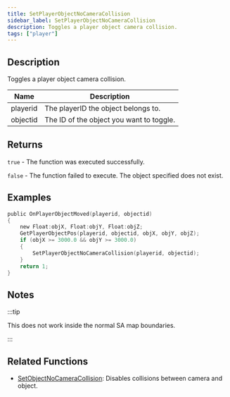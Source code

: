 ```yaml
---
title: SetPlayerObjectNoCameraCollision
sidebar_label: SetPlayerObjectNoCameraCollision
description: Toggles a player object camera collision.
tags: ["player"]
---
```


<VersionWarn version='omp v1.1.0.2612' />

## Description

Toggles a player object camera collision.

| Name     | Description                              |
| -------- | ---------------------------------------- |
| playerid | The playerID the object belongs to.      |
| objectid | The ID of the object you want to toggle. |

## Returns

`true` - The function was executed successfully.

`false` - The function failed to execute. The object specified does not exist.

## Examples

```c
public OnPlayerObjectMoved(playerid, objectid)
{
    new Float:objX, Float:objY, Float:objZ;
    GetPlayerObjectPos(playerid, objectid, objX, objY, objZ);
    if (objX >= 3000.0 && objY >= 3000.0)
    {
        SetPlayerObjectNoCameraCollision(playerid, objectid);
    }
    return 1;
}
```

## Notes

:::tip

This does not work inside the normal SA map boundaries.

:::

## Related Functions

- [SetObjectNoCameraCollision](SetObjectNoCameraCollision): Disables collisions between camera and object.
